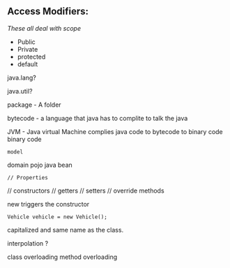 ## Access Modifiers: 

_These all deal with scope_
  - Public 
  - Private
  - protected
  - default


  java.lang?

  <!-- Additional functionality from classes -->
  java.util?

  package - A folder 

  bytecode - a language that java has to complite to talk the java

  <!-- Introduce to make cross-plateform  capabilities -->
  JVM - Java virtual Machine complies java code to bytecode  to binary code
  binary code

    model
  domain 
  pojo
  java bean

    // Properties 
  // constructors 
  // getters 
  // setters
  // override methods


  new triggers the constructor
  ```
  Vehicle vehicle = new Vehicle();
  ```
  capitalized and same name as the class.


  interpolation ?

class overloading 
method overloading